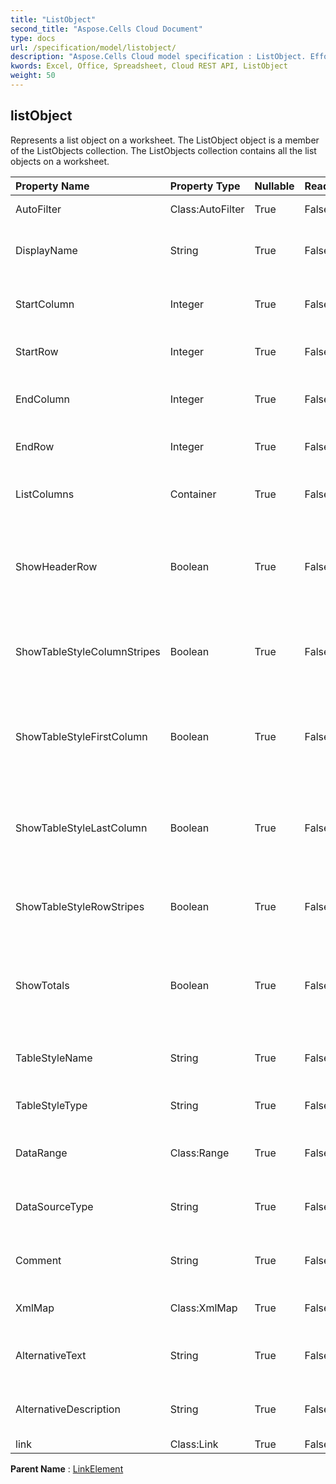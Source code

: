```yaml
---
title: "ListObject"
second_title: "Aspose.Cells Cloud Document"
type: docs
url: /specification/model/listobject/
description: "Aspose.Cells Cloud model specification : ListObject. Effortlessly handle Excel and other spreadsheet documents with features like opening, generating, editing, splitting, merging, comparing, and converting."
kwords: Excel, Office, Spreadsheet, Cloud REST API, ListObject
weight: 50
---
```


## **listObject**

Represents a list object on a worksheet.            The ListObject object is a member of the ListObjects collection.             The ListObjects collection contains all the list objects on a worksheet. 

| Property Name | Property Type | Nullable |  ReadOnly | DefaultValue | Description | 
| :- | :- | :- |:- |  :- | :- |
| AutoFilter | Class:AutoFilter | True |  False |  | Gets auto filter. |  
| DisplayName | String | True |  False |  | Gets and sets the display name. |  
| StartColumn | Integer | True |  False |  | Gets the start column of the range. |  
| StartRow | Integer | True |  False |  | Gets the start row of the range. |  
| EndColumn | Integer | True |  False |  | Gets the end column of the range. |  
| EndRow | Integer | True |  False |  | Gets the end  row of the range. |  
| ListColumns | Container | True |  False |  | Gets ListColumns of the ListObject. |  
| ShowHeaderRow | Boolean | True |  False |  | Gets and sets whether this ListObject show header row. |  
| ShowTableStyleColumnStripes | Boolean | True |  False |  | Indicates whether column stripe formatting is applied. |  
| ShowTableStyleFirstColumn | Boolean | True |  False |  | Indicates whether the first column in the table should have the style applied. |  
| ShowTableStyleLastColumn | Boolean | True |  False |  | Indicates whether the last column in the table should have the style applied. |  
| ShowTableStyleRowStripes | Boolean | True |  False |  | Indicates whether row stripe formatting is applied. |  
| ShowTotals | Boolean | True |  False |  | Gets and sets whether this ListObject show total row. |  
| TableStyleName | String | True |  False |  | Gets and sets the table style name. |  
| TableStyleType | String | True |  False |  | Gets and the built-in table style. |  
| DataRange | Class:Range | True |  False |  | Gets the data range of the ListObject. |  
| DataSourceType | String | True |  False |  | Gets the data source type of the table. |  
| Comment | String | True |  False |  | Gets and sets the comment of the table. |  
| XmlMap | Class:XmlMap | True |  False |  | Gets an  used for this list. |  
| AlternativeText | String | True |  False |  | Gets and sets the alternative text. |  
| AlternativeDescription | String | True |  False |  | Gets and sets the alternative description. |  
| link | Class:Link | True |  False |  |  |  

**Parent Name** : [LinkElement](/specification/model/linkelement)

